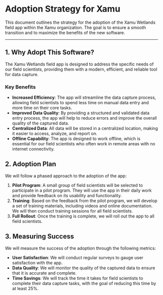 # Adoption Strategy for Xamu

This document outlines the strategy for the adoption of the Xamu Wetlands field app within the Xamu organization. The goal is to ensure a smooth transition and to maximize the benefits of the new software.

---

## 1. Why Adopt This Software?

The Xamu Wetlands field app is designed to address the specific needs of our field scientists, providing them with a modern, efficient, and reliable tool for data capture.

### Key Benefits

- **Increased Efficiency**: The app will streamline the data capture process, allowing field scientists to spend less time on manual data entry and more time on their core tasks.
- **Improved Data Quality**: By providing a structured and validated data entry process, the app will help to reduce errors and improve the overall quality of the captured data.
- **Centralized Data**: All data will be stored in a centralized location, making it easier to access, analyze, and report on.
- **Offline Capability**: The app is designed to work offline, which is essential for our field scientists who often work in remote areas with no internet connectivity.

## 2. Adoption Plan

We will follow a phased approach to the adoption of the app:

1. **Pilot Program**: A small group of field scientists will be selected to participate in a pilot program. They will use the app in their daily work and provide feedback on its usability and functionality.
2. **Training**: Based on the feedback from the pilot program, we will develop a set of training materials, including videos and online documentation. We will then conduct training sessions for all field scientists.
3. **Full Rollout**: Once the training is complete, we will roll out the app to all field scientists.

## 3. Measuring Success

We will measure the success of the adoption through the following metrics:

- **User Satisfaction**: We will conduct regular surveys to gauge user satisfaction with the app.
- **Data Quality**: We will monitor the quality of the captured data to ensure that it is accurate and complete.
- **Time Savings**: We will track the time it takes for field scientists to complete their data capture tasks, with the goal of reducing this time by at least 25%.

